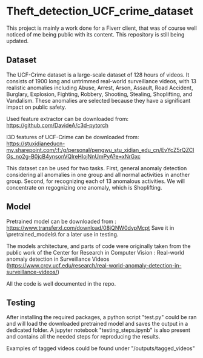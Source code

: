 # Theft_detection_UCF_crime_dataset

This project is mainly a work done for a Fiverr client, that was of course well noticed of me being public with its content. This repository is still being updated.

## Dataset
The UCF-Crime dataset is a large-scale dataset of 128 hours of videos. It consists of 1900 long and untrimmed real-world surveillance videos, with 13 realistic anomalies including Abuse, Arrest, Arson, Assault, Road Accident, Burglary, Explosion, Fighting, Robbery, Shooting, Stealing, Shoplifting, and Vandalism. These anomalies are selected because they have a significant impact on public safety.

Used feature extractor can be downloaded from: 
https://github.com/DavideA/c3d-pytorch

I3D features of UCF-Crime can be downloaded from: 
https://stuxidianeducn-my.sharepoint.com/:f:/g/personal/pengwu_stu_xidian_edu_cn/EvYcZ5rQZClGs_no2g-B0jcB4ynsonVQIreHIojNnUmPyA?e=xNrGxc

This dataset can be used for two tasks. First, general anomaly detection considering all anomalies in one group and all normal activities in another group. Second, for recognizing each of 13 anomalous activities.
We will concentrate on regognizing one anomaly, which is Shoplifting.


## Model

Pretrained model can be downloaded from : https://www.transferxl.com/download/08jQNW0dvpMcpt
Save it in \pretrained_models\ for a later use in testing.

The models architecture, and parts of code were originally taken from the public work of the Center for Research in Computer Vision : Real-world anomaly detection in Surveillance Videos (https://www.crcv.ucf.edu/research/real-world-anomaly-detection-in-surveillance-videos/)

All the code is well documented in the repo.


## Testing
After installing the required packages, a python script "test.py" could be ran and will load the downloaded pretrained model and saves the output in a dedicated folder.
A jupyter notebook "testing_steps.ipynb" is also present and contains all the needed steps for reproducing the results.

Examples of tagged videos could be found under "/outputs/tagged_videos"



